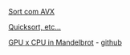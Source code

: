 [Sort com AVX](https://bits.houmus.org/2020-01-28/this-goes-to-eleven-pt1)

[Quicksort, etc...](https://blog.reverberate.org/2020/05/29/hoares-rebuttal-bubble-sorts-comeback.html)

[GPU x CPU in Mandelbrot](https://tayfunkayhan.wordpress.com/2020/06/03/mandelbrot-in-floating-point-vs-fixed-point/) - [github](https://github.com/NotCamelCase/MandelbrotFPvsFP)

